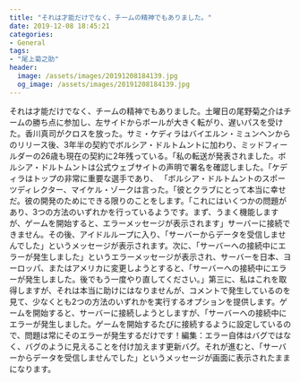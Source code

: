 ```yaml
---
title: "それは才能だけでなく、チームの精神でもありました。"
date: 2019-12-08 18:45:21
categories:
- General
tags:
- "尾上菊之助"
header:
  image: /assets/images/20191208184139.jpg
  og_image: /assets/images/20191208184139.jpg
---
```


それは才能だけでなく、チームの精神でもありました。土曜日の尾野菊之介はチームの勝ち点に参加し、左サイドからボールが大きく転がり、遅いパスを受けた。香川真司がクロスを放った。サミ・ケディラはバイエルン・ミュンヘンからのリリース後、3年半の契約でボルシア・ドルトムントに加わり、ミッドフィールダーの26歳も現在の契約に2年残っている。「私の転送が発表されました。ボルシア・ドルトムントは公式ウェブサイトの声明で署名を確認しました。「ケディラはトップの非常に重要な選手であり、 「ボルシア・ドルトムントのスポーツディレクター、マイケル・ゾークは言った。「彼とクラブにとって本当に幸せだ。彼の開発のためにできる限りのことをします。「これにはいくつかの問題があり、3つの方法のいずれかを行っているようです。まず、うまく機能しますが、ゲームを開始すると、エラーメッセージが表示されます」サーバーに接続できません。その後、アイドルループに入り、「サーバーからデータを受信しませんでした」というメッセージが表示されます。次に、「サーバーへの接続中にエラーが発生しました」というエラーメッセージが表示され、サーバーを日本、ヨーロッパ、またはアメリカに変更しようとすると、「サーバーへの接続中にエラーが発生しました。後でもう一度やり直してください。」第三に、私はこれを取得しますが、それは本当に助けにはなりませんが、コメントで発生しているのを見て、少なくとも2つの方法のいずれかを実行するオプションを提供します。ゲームを開始すると、サーバーに接続しようとしますが、「サーバーへの接続中にエラーが発生しました。ゲームを開始するたびに接続するように設定しているので、問題は常にそのエラーが発生するだけです！編集：エラー自体はバグではなく、バグのように見えることを付け加えます更新バグ。それが進むと、「サーバーからデータを受信しませんでした」というメッセージが画面に表示されたままになります。
